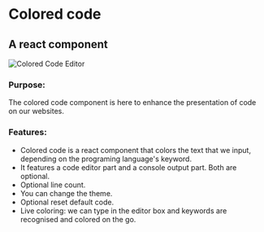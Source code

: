 # Colored code
## A react component

![Colored Code Editor](https://i.imgur.com/StINA2X.png)

### Purpose:
The colored code component is here to enhance the presentation of code on our websites.

### Features:
* Colored code is a react component that colors the text that we input, depending on the programing language's keyword.
* It features a code editor part and a console output part. Both are optional.
* Optional line count.
* You can change the theme.
* Optional reset default code.
* Live coloring: we can type in the editor box and keywords are recognised and colored on the go.
